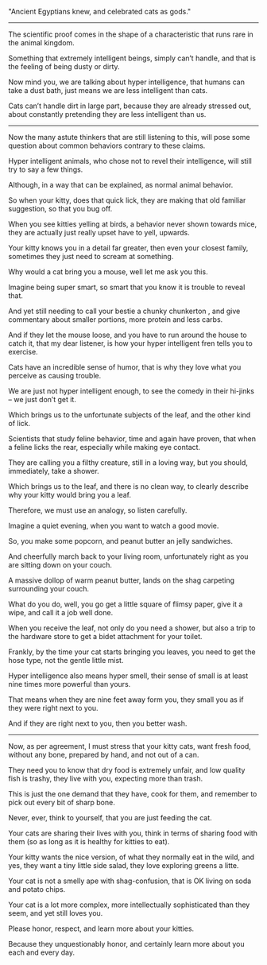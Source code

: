 "Ancient Egyptians knew,
and celebrated cats as gods."

---

The scientific proof comes in the shape
of a characteristic that runs rare in the animal kingdom.

Something that extremely intelligent beings,
simply can’t handle, and that is the feeling of being dusty or dirty.

Now mind you, we are talking about hyper intelligence,
that humans can take a dust bath, just means we are less intelligent than cats.

Cats can’t handle dirt in large part, because they are already stressed out,
about constantly pretending they are less intelligent than us.

---

Now the many astute thinkers that are still listening to this,
will pose some question about common behaviors contrary to these claims.

Hyper intelligent animals, who chose not to revel their intelligence,
will still try to say a few things.

Although, in a way that can be explained,
as normal animal behavior.

So when your kitty, does that quick lick,
they are making that old familiar suggestion, so that you bug off.

When you see kitties yelling at birds, a behavior never shown towards mice,
they are actually just really upset have to yell, upwards.

Your kitty knows you in a detail far greater,
then even your closest family, sometimes they just need to scream at something.

Why would a cat bring you a mouse,
well let me ask you this.

Imagine being super smart,
so smart that you know it is trouble to reveal that.

And yet still needing to call your bestie a chunky chunkerton ,
and give commentary about smaller portions, more protein and less carbs.

And if they let the mouse loose, and you have to run around the house to catch it,
that my dear listener, is how your hyper intelligent fren tells you to exercise.

Cats have an incredible sense of humor,
that is why they love what you perceive as causing trouble.

We are just not hyper intelligent enough,
to see the comedy in their hi-jinks – we just don’t get it.

Which brings us to the unfortunate subjects of the leaf,
and the other kind of lick.

Scientists that study feline behavior, time and again have proven,
that when a feline licks the rear, especially while making eye contact.

They are calling you a filthy creature,
still in a loving way, but you should, immediately, take a shower.

Which brings us to the leaf, and there is no clean way,
to clearly describe why your kitty would bring you a leaf.

Therefore,
we must use an analogy, so listen carefully.

Imagine a quiet evening,
when you want to watch a good movie.

So, you make some popcorn,
and peanut butter an jelly sandwiches.

And cheerfully march back to your living room,
unfortunately right as you are sitting down on your couch.

A massive dollop of warm peanut butter,
lands on the shag carpeting surrounding your couch.

What do you do, well, you go get a little square of flimsy paper,
give it a wipe, and call it a job well done.

When you receive the leaf, not only do you need a shower,
but also a trip to the hardware store to get a bidet attachment for your toilet.

Frankly, by the time your cat starts bringing you leaves,
you need to get the hose type, not the gentle little mist.

Hyper intelligence also means hyper smell,
their sense of small is at least nine times more powerful than yours.

That means when they are nine feet away form you,
they small you as if they were right next to you.

And if they are right next to you,
then you better wash.

---

Now, as per agreement, I must stress that your kitty cats,
want fresh food, without any bone, prepared by hand, and not out of a can.

They need you to know that dry food is extremely unfair,
and low quality fish is trashy, they live with you, expecting more than trash.

This is just the one demand that they have,
cook for them, and remember to pick out every bit of sharp bone.

Never, ever, think to yourself,
that you are just feeding the cat.

Your cats are sharing their lives with you,
think in terms of  sharing food with them (so as long as it is healthy for kitties to eat).

Your kitty wants the nice version, of what they normally eat in the wild,
and yes, they want a tiny little side salad, they love exploring greens a litte.

Your cat is not a smelly ape with shag-confusion,
that is OK living on soda and potato chips.

Your cat is a lot more complex,
more intellectually sophisticated than they seem, and yet still loves you.

Please honor, respect,
and learn more about your kitties.

Because they unquestionably honor,
and certainly learn more about you each and every day.
